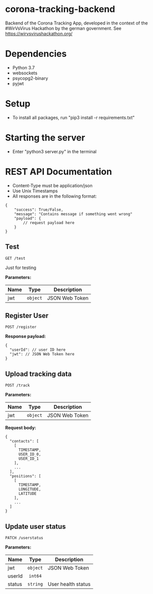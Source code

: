 # corona-tracking-backend
Backend of the Corona Tracking App, developed in the context of the #WirVsVirus Hackathon by the german government. See https://wirvsvirushackathon.org/

# Dependencies
- Python 3.7
- websockets
- psycopg2-binary
- pyjwt

# Setup
- To install all packages, run "pip3 install -r requirements.txt"

# Starting the server
- Enter "python3 server.py" in the terminal

# REST API Documentation
- Content-Type must be application/json
- Use Unix Timestamps
- All responses are in the following format:
```
{
    "success": True/False,
    "message": "Contains message if something went wrong"
    "payload": {
        // request payload here
    }
}
```
## Test
```
GET /test
```
Just for testing

**Parameters:**

Name | Type | Description
--- | :---: | ---
jwt | `object` | JSON Web Token

## Register User
```
POST /register
```

**Response payload:**
```
{
  "userId": // user ID here
  "jwt": // JSON Web Token here
}
```

## Upload tracking data
```
POST /track
```

**Parameters:**

Name | Type | Description
--- | :---: | ---
jwt | `object` | JSON Web Token

**Request body:**
```
{
  "contacts": [
    [
      TIMESTAMP,
      USER_ID_0,
      USER_ID_1
    ],
    ...
  ],
  "positions": [
    [
      TIMESTAMP,
      LONGITUDE,
      LATITUDE
    ],
    ...
  ]
}
```

## Update user status
```
PATCH /userstatus
```

**Parameters:**

Name | Type | Description
--- | :---: | ---
jwt | `object` | JSON Web Token
userId | `int64` | 
status | `string` | User health status
